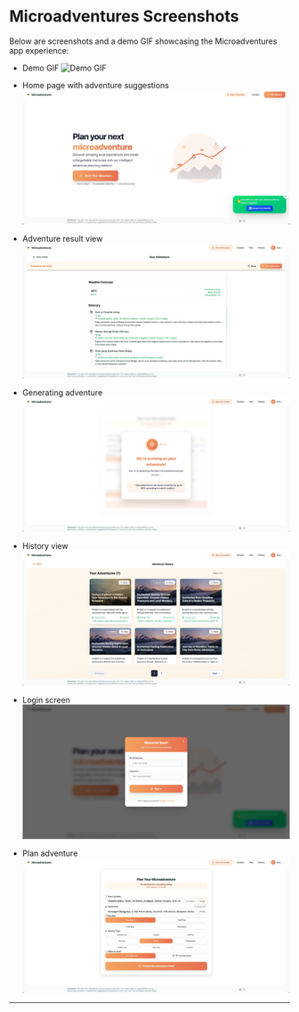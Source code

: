# Microadventures Screenshots

Below are screenshots and a demo GIF showcasing the Microadventures app experience:


- Demo GIF
  ![Demo GIF](microadventures_demo.gif)

- Home page with adventure suggestions
  ![Home page screenshot](homepage.jpg)

- Adventure result view
  ![Adventure result screenshot](adventure_result.jpg)

- Generating adventure
  ![Generating adventure screenshot](generating.jpg)

- History view
  ![History screenshot](history.jpg)

- Login screen
  ![Login screenshot](login.jpg)

- Plan adventure
  ![Plan screenshot](plan.jpg)

---
